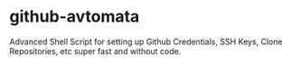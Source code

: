 # github-avtomata
Advanced Shell Script for setting up Github Credentials, SSH Keys, Clone Repositories, etc super fast and without code. 
